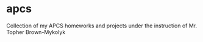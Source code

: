 # apcs
Collection of my APCS homeworks and projects under the instruction of Mr. Topher Brown-Mykolyk

